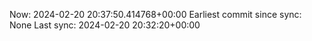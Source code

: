 Now: 2024-02-20 20:37:50.414768+00:00 Earliest commit since sync: None Last sync: 2024-02-20 20:32:20+00:00

